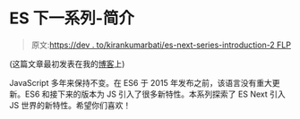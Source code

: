 # ES 下一系列-简介

> 原文:[https://dev . to/kirankumarbati/es-next-series-introduction-2 FLP](https://dev.to/kirankumarambati/es-next-series-introduction-2flp)

(这篇文章最初发表在我的[博客](https://kirankumarambati.me/blog)上)

JavaScript 多年来保持不变。在 ES6 于 2015 年发布之前，该语言没有重大更新。ES6 和接下来的版本为 JS 引入了很多新特性。本系列探索了 ES Next 引入 JS 世界的新特性。希望你们喜欢！